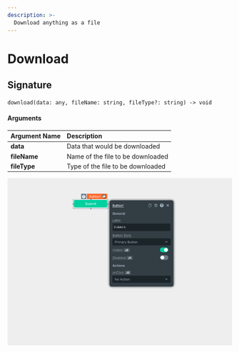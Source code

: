```yaml
---
description: >-
  Download anything as a file
---
```


# Download 

## Signature

```text
download(data: any, fileName: string, fileType?: string) -> void
```

#### Arguments

| **Argument Name** | **Description** |
| :--- | :--- |
| **data** |  Data that would be downloaded |
| **fileName** |  Name of the file to be downloaded |
| **fileType** |  Type of the file to be downloaded |

![Click to expand](../.gitbook/assets/download.gif)

